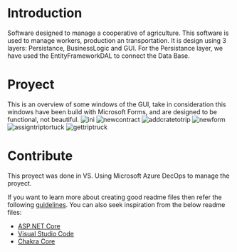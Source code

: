 # Introduction 
Software designed to manage a cooperative of agriculture. This software is used to manage workers, production an transportation. It is design using 3 layers: Persistance, BusinessLogic and GUI.
For the Persistance layer, we have used the EntityFrameworkDAL to connect the Data Base.

# Proyect
This is an overview of some windows of the GUI, take in consideration this windows have been build with Microsoft Forms, and are designed to be functional, not beautiful. 
![ini](https://user-images.githubusercontent.com/99536660/167113331-ac95308a-190a-4141-a9f7-234c1ec0422b.png)
![newcontract](https://user-images.githubusercontent.com/99536660/167113346-736f64e2-8f03-40ba-b531-c70ba7c31e73.png)
![addcratetotrip](https://user-images.githubusercontent.com/99536660/167113355-86e038f5-c304-4b43-b47b-5a086460e4ee.png)
![newform](https://user-images.githubusercontent.com/99536660/167113366-6f4d3c3c-238a-4757-b80d-16cdb75c4c01.png)
![assigntriptortuck](https://user-images.githubusercontent.com/99536660/167113380-ba430646-4130-40a6-94a0-e888864ec517.png)
![gettriptruck](https://user-images.githubusercontent.com/99536660/167113395-a82e04f8-ec90-4a11-91ae-9dcc7aa6bcc6.png)

# Contribute
This proyect was done in VS. Using Microsoft Azure DecOps to manage the proyect.

If you want to learn more about creating good readme files then refer the following [guidelines](https://docs.microsoft.com/en-us/azure/devops/repos/git/create-a-readme?view=azure-devops). You can also seek inspiration from the below readme files:
- [ASP.NET Core](https://github.com/aspnet/Home)
- [Visual Studio Code](https://github.com/Microsoft/vscode)
- [Chakra Core](https://github.com/Microsoft/ChakraCore)
